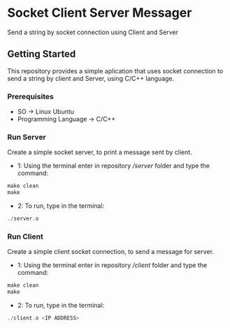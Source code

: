 # Socket Client Server Messager
Send a string by socket connection using Client and Server

## Getting Started
This repository provides a simple aplication that uses socket connection to send a string by client and Server, using C/C++ language.

### Prerequisites

  - SO -> Linux Ubuntu
  - Programming Language -> C/C++

### Run Server
Create a simple socket server, to print a message sent by client.

- 1: Using the terminal enter in repository */server* folder and type the command:  
```c++
make clean
make
```
- 2: To run, type in the terminal:
```c++
./server.o
```
### Run Client
Create a simple client socket connection, to send a message for server.

- 1: Using the terminal enter in repository */client* folder and type the command:  
```c++
make clean
make
```
- 2: To run, type in the terminal:
```c++
./client.o <IP ADDRESS>
```
